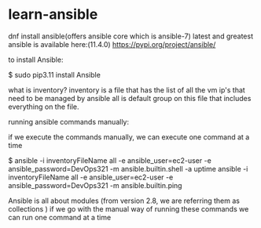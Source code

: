 # learn-ansible

dnf install ansible(offers ansible core which is ansible-7)
latest and greatest ansible is available here:(11.4.0)
https://pypi.org/project/ansible/

to install Ansible:


$ sudo pip3.11 install Ansible

what is inventory?
inventory is a file that has the list of all the vm ip's that need to be managed by ansible
all is default group on this file that includes everything on the file.

running ansible commands manually:

if we execute the commands manually, we can execute one command at a time

$ ansible -i inventoryFileName all -e ansible_user=ec2-user -e ansible_password=DevOps321 -m ansible.builtin.shell -a uptime
ansible -i inventoryFileName all -e ansible_user=ec2-user -e ansible_password=DevOps321 -m ansible.builtin.ping

Ansible is all about modules (from version 2.8, we are referring them as collections )
if we go with the manual way of running these commands we can run one command at a time

